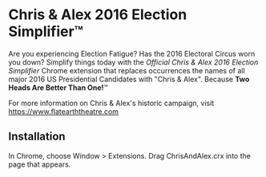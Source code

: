 Chris & Alex 2016 Election Simplifier&trade;
=============

Are you experiencing Election Fatigue? Has the 2016 Electoral Circus worn you down? Simplify things today with the *Official Chris & Alex 2016 Election Simplifier* Chrome extension that replaces occurrences the names of all major 2016 US Presidential Candidates with "Chris & Alex". Because **Two Heads Are Better Than One!**&trade;

For more information on Chris & Alex's historic campaign, visit https://www.flatearththeatre.com

Installation
------------

In Chrome, choose Window > Extensions.  Drag ChrisAndAlex.crx into the page that appears.

